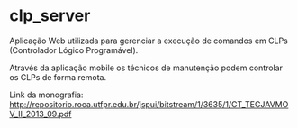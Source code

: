 # clp_server

Aplicação Web utilizada para gerenciar a execução de comandos em CLPs (Controlador Lógico Programável).

Através da aplicação mobile os técnicos de manutenção podem controlar os CLPs de forma remota.

Link da monografia: http://repositorio.roca.utfpr.edu.br/jspui/bitstream/1/3635/1/CT_TECJAVMOV_II_2013_09.pdf
